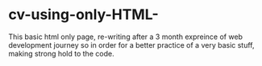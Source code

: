 # cv-using-only-HTML-

This basic html only page, re-writing after a 3 month expreince of web development journey so in order for a better practice of a very basic stuff, making strong hold to the code.